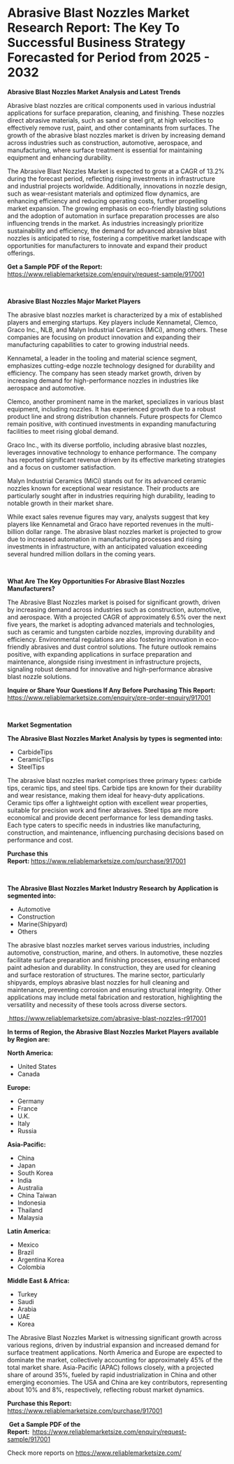 <p><h1>Abrasive Blast Nozzles Market Research Report: The Key To Successful Business Strategy Forecasted for Period from 2025 - 2032</h1></p><p><strong>Abrasive Blast Nozzles Market Analysis and Latest Trends</strong></p>
<p><p>Abrasive blast nozzles are critical components used in various industrial applications for surface preparation, cleaning, and finishing. These nozzles direct abrasive materials, such as sand or steel grit, at high velocities to effectively remove rust, paint, and other contaminants from surfaces. The growth of the abrasive blast nozzles market is driven by increasing demand across industries such as construction, automotive, aerospace, and manufacturing, where surface treatment is essential for maintaining equipment and enhancing durability.</p><p>The Abrasive Blast Nozzles Market is expected to grow at a CAGR of 13.2% during the forecast period, reflecting rising investments in infrastructure and industrial projects worldwide. Additionally, innovations in nozzle design, such as wear-resistant materials and optimized flow dynamics, are enhancing efficiency and reducing operating costs, further propelling market expansion. The growing emphasis on eco-friendly blasting solutions and the adoption of automation in surface preparation processes are also influencing trends in the market. As industries increasingly prioritize sustainability and efficiency, the demand for advanced abrasive blast nozzles is anticipated to rise, fostering a competitive market landscape with opportunities for manufacturers to innovate and expand their product offerings.</p></p>
<p><strong>Get a Sample PDF of the Report:&nbsp;</strong> <a href="https://www.reliablemarketsize.com/enquiry/request-sample/917001?utm_campaign=1998&utm_medium=2&utm_source=Github&utm_content=ia&utm_term=21022025&utm_id=abrasive-blast-nozzles">https://www.reliablemarketsize.com/enquiry/request-sample/917001</a></p>
<p>&nbsp;</p>
<p><strong>Abrasive Blast Nozzles Major Market Players</strong></p>
<p><p>The abrasive blast nozzles market is characterized by a mix of established players and emerging startups. Key players include Kennametal, Clemco, Graco Inc., NLB, and Malyn Industrial Ceramics (MiCi), among others. These companies are focusing on product innovation and expanding their manufacturing capabilities to cater to growing industrial needs. </p><p>Kennametal, a leader in the tooling and material science segment, emphasizes cutting-edge nozzle technology designed for durability and efficiency. The company has seen steady market growth, driven by increasing demand for high-performance nozzles in industries like aerospace and automotive. </p><p>Clemco, another prominent name in the market, specializes in various blast equipment, including nozzles. It has experienced growth due to a robust product line and strong distribution channels. Future prospects for Clemco remain positive, with continued investments in expanding manufacturing facilities to meet rising global demand.</p><p>Graco Inc., with its diverse portfolio, including abrasive blast nozzles, leverages innovative technology to enhance performance. The company has reported significant revenue driven by its effective marketing strategies and a focus on customer satisfaction.</p><p>Malyn Industrial Ceramics (MiCi) stands out for its advanced ceramic nozzles known for exceptional wear resistance. Their products are particularly sought after in industries requiring high durability, leading to notable growth in their market share.</p><p>While exact sales revenue figures may vary, analysts suggest that key players like Kennametal and Graco have reported revenues in the multi-billion dollar range. The abrasive blast nozzles market is projected to grow due to increased automation in manufacturing processes and rising investments in infrastructure, with an anticipated valuation exceeding several hundred million dollars in the coming years.</p></p>
<p>&nbsp;</p>
<p><strong>What Are The Key Opportunities For Abrasive Blast Nozzles Manufacturers?</strong></p>
<p><p>The Abrasive Blast Nozzles market is poised for significant growth, driven by increasing demand across industries such as construction, automotive, and aerospace. With a projected CAGR of approximately 6.5% over the next five years, the market is adopting advanced materials and technologies, such as ceramic and tungsten carbide nozzles, improving durability and efficiency. Environmental regulations are also fostering innovation in eco-friendly abrasives and dust control solutions. The future outlook remains positive, with expanding applications in surface preparation and maintenance, alongside rising investment in infrastructure projects, signaling robust demand for innovative and high-performance abrasive blast nozzle solutions.</p></p>
<p><strong>Inquire or Share Your Questions If Any Before Purchasing This Report:</strong> <a href="https://www.reliablemarketsize.com/enquiry/pre-order-enquiry/917001?utm_campaign=1998&utm_medium=2&utm_source=Github&utm_content=ia&utm_term=21022025&utm_id=abrasive-blast-nozzles">https://www.reliablemarketsize.com/enquiry/pre-order-enquiry/917001</a></p>
<p>&nbsp;</p>
<p><strong>Market Segmentation</strong></p>
<p><strong>The Abrasive Blast Nozzles Market Analysis by types is segmented into:</strong></p>
<p><ul><li>CarbideTips</li><li>CeramicTips</li><li>SteelTips</li></ul></p>
<p><p>The abrasive blast nozzles market comprises three primary types: carbide tips, ceramic tips, and steel tips. Carbide tips are known for their durability and wear resistance, making them ideal for heavy-duty applications. Ceramic tips offer a lightweight option with excellent wear properties, suitable for precision work and finer abrasives. Steel tips are more economical and provide decent performance for less demanding tasks. Each type caters to specific needs in industries like manufacturing, construction, and maintenance, influencing purchasing decisions based on performance and cost.</p></p>
<p><strong>Purchase this Report:&nbsp;</strong><a href="https://www.reliablemarketsize.com/purchase/917001?utm_campaign=1998&utm_medium=2&utm_source=Github&utm_content=ia&utm_term=21022025&utm_id=abrasive-blast-nozzles">https://www.reliablemarketsize.com/purchase/917001</a></p>
<p>&nbsp;</p>
<p><strong>The Abrasive Blast Nozzles Market Industry Research by Application is segmented into:</strong></p>
<p><ul><li>Automotive</li><li>Construction</li><li>Marine(Shipyard)</li><li>Others</li></ul></p>
<p><p>The abrasive blast nozzles market serves various industries, including automotive, construction, marine, and others. In automotive, these nozzles facilitate surface preparation and finishing processes, ensuring enhanced paint adhesion and durability. In construction, they are used for cleaning and surface restoration of structures. The marine sector, particularly shipyards, employs abrasive blast nozzles for hull cleaning and maintenance, preventing corrosion and ensuring structural integrity. Other applications may include metal fabrication and restoration, highlighting the versatility and necessity of these tools across diverse sectors.</p></p>
<p><a href="https://www.reliablemarketsize.com/abrasive-blast-nozzles-r917001?utm_campaign=1998&utm_medium=2&utm_source=Github&utm_content=ia&utm_term=21022025&utm_id=abrasive-blast-nozzles">&nbsp;https://www.reliablemarketsize.com/abrasive-blast-nozzles-r917001</a></p>
<p><strong>In terms of Region, the Abrasive Blast Nozzles Market Players available by Region are:</strong></p>
<p>
    <p> <strong> North America: </strong>
        <ul>
            <li>United States</li>
            <li>Canada</li>
        </ul>
        </p> 
    <p> <strong> Europe: </strong>
        <ul>
            <li>Germany</li>
            <li>France</li>
            <li>U.K.</li>
            <li>Italy</li>
            <li>Russia</li>
        </ul>
        </p> 
    <p> <strong> Asia-Pacific: </strong>
        <ul>
            <li>China</li>
            <li>Japan</li>
            <li>South Korea</li>
            <li>India</li>
            <li>Australia</li>
            <li>China Taiwan</li>
            <li>Indonesia</li>
            <li>Thailand</li>
            <li>Malaysia</li>
        </ul>
        </p> 
    <p> <strong> Latin America: </strong>
        <ul>
            <li>Mexico</li>
            <li>Brazil</li>
            <li>Argentina Korea</li>
            <li>Colombia</li>
        </ul>
        </p> 
    <p> <strong> Middle East & Africa: </strong>
        <ul>
            <li>Turkey</li>
            <li>Saudi</li>
            <li>Arabia</li>
            <li>UAE</li>
            <li>Korea</li>
        </ul>
    </p>
    </p>
<p><p>The Abrasive Blast Nozzles Market is witnessing significant growth across various regions, driven by industrial expansion and increased demand for surface treatment applications. North America and Europe are expected to dominate the market, collectively accounting for approximately 45% of the total market share. Asia-Pacific (APAC) follows closely, with a projected share of around 35%, fueled by rapid industrialization in China and other emerging economies. The USA and China are key contributors, representing about 10% and 8%, respectively, reflecting robust market dynamics.</p></p>
<p><strong>Purchase this Report: </strong><a href="https://www.reliablemarketsize.com/purchase/917001?utm_campaign=1998&utm_medium=2&utm_source=Github&utm_content=ia&utm_term=21022025&utm_id=abrasive-blast-nozzles">https://www.reliablemarketsize.com/purchase/917001</a></p>
<p>&nbsp;<strong>Get a Sample PDF of the Report:&nbsp;&nbsp;</strong><a href="https://www.reliablemarketsize.com/enquiry/request-sample/917001?utm_campaign=1998&utm_medium=2&utm_source=Github&utm_content=ia&utm_term=21022025&utm_id=abrasive-blast-nozzles">https://www.reliablemarketsize.com/enquiry/request-sample/917001</a></p>
<p><strong></strong></p>
<p>Check more reports on <a href="https://www.reliablemarketsize.com/?utm_campaign=1998&utm_medium=2&utm_source=Github&utm_content=ia&utm_term=21022025&utm_id=abrasive-blast-nozzles">https://www.reliablemarketsize.com/</a></p>